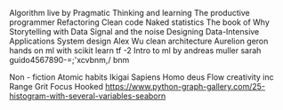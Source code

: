 Algorithm live by
Pragmatic Thinking and learning
The productive programmer
Refactoring
Clean code
Naked statistics 
The book of Why 
Storytelling with Data 
Signal and the noise 
Designing Data-Intensive Applications
System design Alex Wu 
clean architecture 
Aurelion geron hands on ml with scikit learn tf -2 
Intro to ml by andreas muller sarah guido4567890-=;'xcvbnm,/
bnm 







Non - fiction 
Atomic habits
Ikigai
Sapiens
Homo deus 
Flow 
creativity inc 
Range
Grit
Focus 
Hooked 
https://www.python-graph-gallery.com/25-histogram-with-several-variables-seaborn

